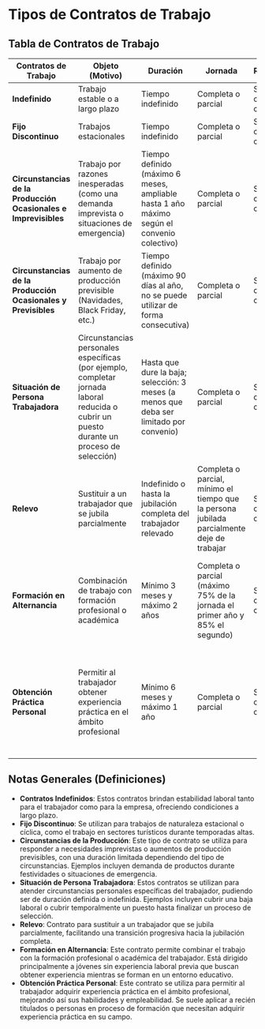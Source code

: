 # Tipos de Contratos de Trabajo

## Tabla de Contratos de Trabajo

| **Contratos de Trabajo**                                        | **Objeto (Motivo)**                                                                                                      | **Duración**                                                                               | **Jornada**                                                                                | **Retribución**           | **Indemnización**                   |
| --------------------------------------------------------------- | ------------------------------------------------------------------------------------------------------------------------ | ------------------------------------------------------------------------------------------ | ------------------------------------------------------------------------------------------ | ------------------------- | ----------------------------------- |
| **Indefinido**                                                  | Trabajo estable o a largo plazo                                                                                          | Tiempo indefinido                                                                          | Completa o parcial                                                                         | Según convenio o contrato | Según tipo de despido               |
| **Fijo Discontinuo**                                            | Trabajos estacionales                                                                                                    | Tiempo indefinido                                                                          | Completa o parcial                                                                         | Según convenio o contrato | Según tipo de despido               |
| **Circunstancias de la Producción Ocasionales e Imprevisibles** | Trabajo por razones inesperadas (como una demanda imprevista o situaciones de emergencia)                                | Tiempo definido (máximo 6 meses, ampliable hasta 1 año máximo según el convenio colectivo) | Completa o parcial                                                                         | Según convenio o contrato | Según tipo de despido               |
| **Circunstancias de la Producción Ocasionales y Previsibles**   | Trabajo por aumento de producción previsible (Navidades, Black Friday, etc.)                                             | Tiempo definido (máximo 90 días al año, no se puede utilizar de forma consecutiva)         | Completa o parcial                                                                         | Según convenio o contrato | 12 días/año o su parte proporcional |
| **Situación de Persona Trabajadora**                            | Circunstancias personales específicas (por ejemplo, completar jornada laboral reducida o cubrir un puesto durante un proceso de selección) | Hasta que dure la baja; selección: 3 meses (a menos que deba ser limitado por convenio)     | Completa o parcial                                                                         | Según convenio o contrato | 12 días/año o su parte proporcional |
| **Relevo**                                                      | Sustituir a un trabajador que se jubila parcialmente                                                                      | Indefinido o hasta la jubilación completa del trabajador relevado                          | Completa o parcial, mínimo el tiempo que la persona jubilada parcialmente deje de trabajar | Según convenio o contrato | 12 días/año o proporcional          |
| **Formación en Alternancia**                                    | Combinación de trabajo con formación profesional o académica                                                              | Mínimo 3 meses y máximo 2 años                                                             | Completa o parcial (máximo 75% de la jornada el primer año y 85% el segundo)               | Según convenio o contrato | No corresponde (dirigido a jóvenes menores de 25 años, o personas sin cualificación profesional) |
| **Obtención Práctica Personal**                                 | Permitir al trabajador obtener experiencia práctica en el ámbito profesional                                              | Mínimo 6 meses y máximo 1 año                                                              | Completa o parcial                                                                         | Según convenio o contrato | No corresponde (dirigido a recién titulados o personas en proceso de formación que necesiten experiencia práctica) |

## Notas Generales (Definiciones)

- **Contratos Indefinidos**: Estos contratos brindan estabilidad laboral tanto para el trabajador como para la empresa, ofreciendo condiciones a largo plazo.
- **Fijo Discontinuo**: Se utilizan para trabajos de naturaleza estacional o cíclica, como el trabajo en sectores turísticos durante temporadas altas.
- **Circunstancias de la Producción**: Este tipo de contrato se utiliza para responder a necesidades imprevistas o aumentos de producción previsibles, con una duración limitada dependiendo del tipo de circunstancias. Ejemplos incluyen demanda de productos durante festividades o situaciones de emergencia.
- **Situación de Persona Trabajadora**: Estos contratos se utilizan para atender circunstancias personales específicas del trabajador, pudiendo ser de duración definida o indefinida. Ejemplos incluyen cubrir una baja laboral o cubrir temporalmente un puesto hasta finalizar un proceso de selección.
- **Relevo**: Contrato para sustituir a un trabajador que se jubila parcialmente, facilitando una transición progresiva hacia la jubilación completa.
- **Formación en Alternancia**: Este contrato permite combinar el trabajo con la formación profesional o académica del trabajador. Está dirigido principalmente a jóvenes sin experiencia laboral previa que buscan obtener experiencia mientras se forman en un entorno educativo.
- **Obtención Práctica Personal**: Este contrato se utiliza para permitir al trabajador adquirir experiencia práctica en el ámbito profesional, mejorando así sus habilidades y empleabilidad. Se suele aplicar a recién titulados o personas en proceso de formación que necesitan adquirir experiencia práctica en su campo.

